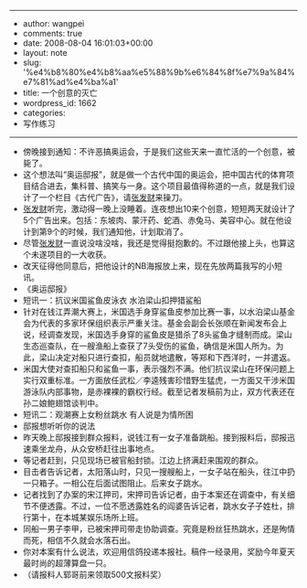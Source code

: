 - --
- author: wangpei
- comments: true
- date: 2008-08-04 16:01:03+00:00
- layout: note
- slug: '%e4%b8%80%e4%b8%aa%e5%88%9b%e6%84%8f%e7%9a%84%e7%81%ad%e4%ba%a1'
- title: 一个创意的灭亡
- wordpress_id: 1662
- categories:
- 写作练习
- --
- 傍晚接到通知：不许恶搞奥运会，于是我们这些天来一直忙活的一个创意，被毙了。
- 这个想法叫“奥运邸报”，就是做一个古代中国的奥运会，把中国古代的体育项目结合进去，集科普、搞笑与一身。这个项目最值得称道的一点，就是我们设计了一个栏目《古代广告》，请[张发财](http://www.bullog.cn/blogs/zhangfacai/)来操刀。
- [张发财](http://www.bullog.cn/blogs/zhangfacai/)听完，激动得一晚上没睡着。连夜想出10来个创意，短短两天就设计了5个广告出来。包括：东坡肉、蒙汗药、蛇酒、赤兔马、美容中心。就在他设计到第9个的时候，我们通知他，计划取消了。
- 尽管[张发财](http://www.bullog.cn/blogs/zhangfacai/)一直说没啥没啥，我还是觉得挺抱歉的。不过跟他接上头，也算这个未遂项目的一大收获。
- 改天征得他同意后，把他设计的NB海报放上来，现在先放两篇我写的小短讯。
- 《奥运邸报》
- 短讯一：抗议米国鲨鱼皮泳衣 水泊梁山扣押猎鲨船
- 针对在钱江弄潮大赛上，米国选手身穿鲨鱼皮参加比赛一事，以水泊梁山基金会为代表的多家环保组织表示严重关注。基金会副会长张顺在新闻发布会上说，经调查发现，米国选手身穿的鲨鱼皮是猎杀了8头鲨鱼才缝制而成。梁山生态巡查队，在一艘渔船上查获了7头受伤的鲨鱼，确信是米国人所为。为此，梁山决定对船只进行查扣，船员就地遣散，等郑和下西洋时，一并遣返。
- 米国大使对查扣船只和鲨鱼一事，表示强烈不满。他们抗议梁山在环保问题上实行双重标准。一方面放任武松／李逵残害珍惜野生猛虎，一方面又干涉米国游泳队内部事物，是赤裸裸的霸权行经。截至记者发稿前为止，双方代表还在孙二娘鲍翅馆谈判中。
- 短讯二：观潮赛上女粉丝跳水 有人说是为情所困 
- 邸报想听听你的说法
- 昨天晚上邸报接到群众报料，说钱江有一女子准备跳船。接到报料后，邸报迅速乘坐龙舟，从众安桥赶往出事地点。
- 等记者赶到，只见现场已被官船封锁。江边上挤满赶来围观的群众。
- 目击者告诉记者，太阳落山时，只见一搜艘船上，一女子站在船头，往江中扔一只箱子。一相公在后面试图阻止。后来女子跳水。
- 记者找到了办案的宋江押司，宋押司告诉记者，由于本案还在调查中，有关细节不便透露。不过，一位不愿透露姓名的阎婆告诉记者，跳水女子子姓杜，排行第十，在本城某娱乐场所上班。
- 同船一男子李甲，已被宋押司带走协助调查。究竟是粉丝狂热跳水，还是殉情而死，相信不久就会水落石出。
- 你对本案有什么说法，欢迎用信鸽投递本报社。稿件一经录用，奖励今年夏天最时尚的超薄算盘一只。
- （请报料人郓哥前来领取500文报料奖）
